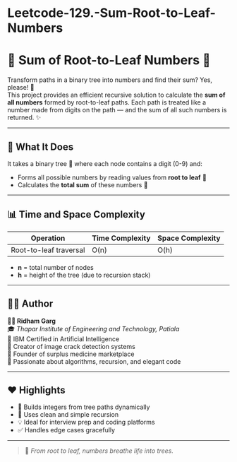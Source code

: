 # Leetcode-129.-Sum-Root-to-Leaf-Numbers
# 🔢 Sum of Root-to-Leaf Numbers 🌳

Transform paths in a binary tree into numbers and find their sum? Yes, please! 🙌  
This project provides an efficient recursive solution to calculate the **sum of all numbers** formed by root-to-leaf paths. Each path is treated like a number made from digits on the path — and the sum of all such numbers is returned. ✨

---

## 🚀 What It Does

It takes a binary tree 🌲 where each node contains a digit (0-9) and:
- Forms all possible numbers by reading values from **root to leaf** 🌿
- Calculates the **total sum** of these numbers 🔢

---

## 📊 Time and Space Complexity

| Operation               | Time Complexity | Space Complexity |
|------------------------|------------------|------------------|
| Root-to-leaf traversal | O(n)             | O(h)             |

- **n** = total number of nodes  
- **h** = height of the tree (due to recursion stack)

---

## 🧑‍💻 Author

**👨‍🎓 Ridham Garg**  
🎓 *Thapar Institute of Engineering and Technology, Patiala*  
🏅 IBM Certified in Artificial Intelligence  
🧱 Creator of image crack detection systems  
💊 Founder of surplus medicine marketplace  
🧠 Passionate about algorithms, recursion, and elegant code

---

## ❤️ Highlights

- 🧮 Builds integers from tree paths dynamically  
- 🔁 Uses clean and simple recursion  
- 💡 Ideal for interview prep and coding platforms  
- ✅ Handles edge cases gracefully

---

> 🚀 _From root to leaf, numbers breathe life into trees._

